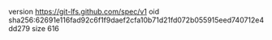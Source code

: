 version https://git-lfs.github.com/spec/v1
oid sha256:62691e116fad92c6f1f9daef2cfa10b71d21fd072b055915eed740712e4dd279
size 616
